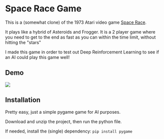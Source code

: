 
# Space Race Game

This is a (somewhat clone) of the 1973 Atari video game [Space Race](https://en.wikipedia.org/wiki/Space_Race_(video_game)).

It plays like a hybrid of Asteroids and Frogger.
It is a 2 player game where you need to get to the end as fast as you can within the time limit, without hitting the "stars"

I made this game in order to test out Deep Reinforcement Learning to see if an AI could play this game well!
## Demo

![](https://i.imgur.com/aCpxqL9.gif)


## Installation

Pretty easy, just a simple pygame game for AI purposes.

Download and unzip the project, then run the python file.

If needed, install the (single) dependency: `pip install pygame` 


    